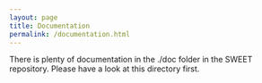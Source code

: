```yaml
---
layout: page
title: Documentation
permalink: /documentation.html
---
```



There is plenty of documentation in the ./doc folder in the SWEET repository. Please have a look at this directory first.



